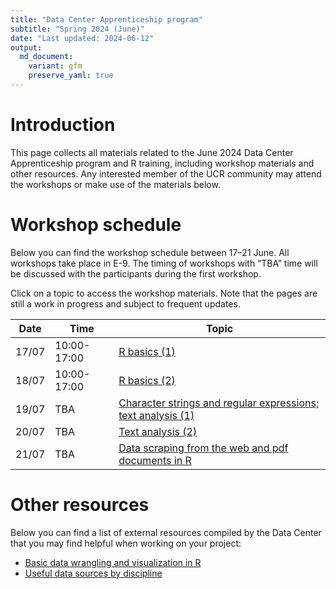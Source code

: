 ```yaml
---
title: "Data Center Apprenticeship program"
subtitle: "Spring 2024 (June)"
date: "Last updated: 2024-06-12"
output:
  md_document:
    variant: gfm
    preserve_yaml: true
---
```


# Introduction

This page collects all materials related to the June 2024 Data Center
Apprenticeship program and R training, including workshop materials and
other resources. Any interested member of the UCR community may attend
the workshops or make use of the materials below.

# Workshop schedule

Below you can find the workshop schedule between 17–21 June. All
workshops take place in E-9. The timing of workshops with “TBA” time
will be discussed with the participants during the first workshop.

Click on a topic to access the workshop materials. Note that the pages
are still a work in progress and subject to frequent updates.

| Date  | Time        | Topic                                                                   |
|-------|-------------|-------------------------------------------------------------------------|
| 17/07 | 10:00-17:00 | [R basics (1)](basics)                                                  |
| 18/07 | 10:00-17:00 | [R basics (2)](basics)                                                  |
| 19/07 | TBA         | [Character strings and regular expressions; text analysis (1)](strings) |
| 20/07 | TBA         | [Text analysis (2)](text)                                               |
| 21/07 | TBA         | [Data scraping from the web and pdf documents in R](scraping)           |

# Other resources

Below you can find a list of external resources compiled by the Data
Center that you may find helpful when working on your project:

- [Basic data wrangling and visualization in R](../tutorial/links)
- [Useful data sources by discipline](../tutorial/data)
